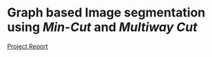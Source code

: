 # Graph based Image segmentation using _Min-Cut_ and _Multiway Cut_
[Project Report](https://github.com/lnghrdntcr/Graph-Based-Image-Segmentation/blob/master/Graph%20Based%20Image%20Segmentation.pdf)

